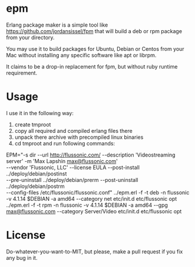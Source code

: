 epm
===

Erlang package maker is a simple tool like https://github.com/jordansissel/fpm  that will build a deb or rpm package from your directory.

You may use it to build packages for Ubuntu, Debian or Centos from your Mac without installing any specific software
like apt or librpm.

It claims to be a drop-in replacement for fpm, but without ruby runtime requirement.

Usage
=====

I use it in the following way:

1) create tmproot
2) copy all required and compiled erlang files there
3) unpack there archive with precompiled linux binaries
4) cd tmproot and run following commands:

EPM="-s dir --url http://flussonic.com/ --description 'Videostreaming server' -m 'Max Lapshin <max@flussonic.com>' \
--vendor 'Flussonic, LLC' --license EULA --post-install ../deploy/debian/postinst \
--pre-uninstall ../deploy/debian/prerm --post-uninstall ../deploy/debian/postrm \
--config-files /etc/flussonic/flussonic.conf"
../epm.erl -f -t deb -n flussonic -v 4.1.14 $DEBIAN -a amd64 --category net etc/init.d etc/flussonic opt
../epm.erl -f -t rpm -n flussonic -v 4.1.14 $DEBIAN -a amd64 --gpg max@flussonic.com --category Server/Video etc/init.d etc/flussonic opt


License
=======

Do-whatever-you-want-to-MIT, but please, make a pull request if you fix any bug in it.
